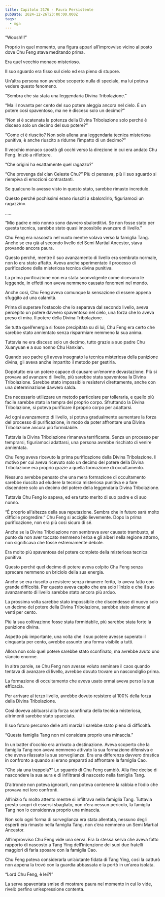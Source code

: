 ```yaml
---
title: Capitolo 2176 - Paura Persistente
pubDate: 2024-12-26T23:00:00.000Z
tags:
  - mga
---
```


“Woosh!!!”

Proprio in quel momento, una figura apparì all’improvviso vicino al posto dove Chu Feng stava meditando prima.

Era quel vecchio monaco misterioso.

Il suo sguardo era fisso sul cielo ed era pieno di stupore.

Un’altra persona non avrebbe scoperto nulla di speciale, ma lui poteva vedere questo fenomeno.

“Sembra che sia stata una leggendaria Divina Tribolazione.”

“Ma il novanta per cento del suo potere aleggia ancora nel cielo. È un potere così spaventoso, ma ne è disceso solo un decimo?”

“Non si è scatenata la potenza della Divina Tribolazione solo perché è disceso solo un decimo del suo potere?”

“Come ci è riuscito? Non solo allena una leggendaria tecnica misteriosa punitiva, è anche riuscito a ridurne l’impatto di un decimo?”

Il vecchio monaco spostò gli occhi verso la direzione in cui era andato Chu Feng. Iniziò a riflettere.

“Che origini ha esattamente quel ragazzo?”

“Che provenga dal clan Celeste Chu?” Più ci pensava, più il suo sguardo si riempiva di emozioni contrastanti.

Se qualcuno lo avesse visto in questo stato, sarebbe rimasto incredulo.

Questo perché pochissimi erano riusciti a sbalordirlo, figuriamoci un ragazzino.

…..

“Mio padre e mio nonno sono davvero sbalorditivi. Se non fosse stato per questa tecnica, sarebbe stato quasi impossibile avanzare di livello.”

Chu Feng era nascosto nel vuoto mentre volava verso la famiglia Tang. Anche se era già al secondo livello del Semi Martial Ancestor, stava provando ancora paura.

Questo perché, mentre il suo avanzamento di livello era sembrato normale, non lo era stato affatto. Aveva anche sperimentato il processo di purificazione della misteriosa tecnica divina punitiva.

La prima purificazione non era stata sconvolgente come dicevano le leggende, in effetti non aveva nemmeno causato fenomeni nel mondo.

Anche così, Chu Feng aveva comunque la sensazione di essere appena sfuggito ad una calamità.

Prima di superare l’ostacolo che lo separava dal secondo livello, aveva percepito un potere davvero spaventoso nel cielo, una forza che lo aveva preso di mira. Il potere della Divina Tribolazione.

Se tutta quell’energia si fosse precipitata su di lui, Chu Feng era certo che sarebbe stato annientato senza risparmiare nemmeno la sua anima.

Tuttavia ne era disceso solo un decimo, tutto grazie a suo padre Chu Xuanyuan e a suo nonno Chu Hanxian.

Quando suo padre gli aveva insegnato la tecnica misteriosa della punizione divina, gli aveva anche impartito il metodo per gestirla.

Dopotutto era un potere capace di causare un’enorme devastazione. Più si provava ad avanzare di livello, più sarebbe stata spaventosa la Divina Tribolazione. Sarebbe stato impossibile resistervi direttamente, anche con una determinazione davvero salda.

Era necessario utilizzare un metodo particolare per tollerarla, e quello più facile sarebbe stato la tempra del proprio corpo. Sfruttando la Divina Tribolazione, si poteva purificare il proprio corpo per adattarsi.

Ad ogni avanzamento di livello, si poteva gradualmente aumentare la forza del processo di purificazione, in modo da poter affrontare una Divina Tribolazione ancora più formidabile.

Tuttavia la Divina Tribolazione rimaneva terrificante. Senza un processo per temprarsi, figuriamoci adattarsi, una persona avrebbe rischiato di venire annientata.

Chu Feng aveva ricevuto la prima purificazione della Divina Tribolazione. Il motivo per cui aveva ricevuto solo un decimo del potere della Divina Tribolazione era proprio grazie a quella formazione di occultamento.

Nessuno avrebbe pensato che una mera formazione di occultamento sarebbe riuscita ad eludere la tecnica misteriosa punitiva e a fare discendere solo un decimo del potere della leggendaria Divina Tribolazione.

Tuttavia Chu Feng lo sapeva, ed era tutto merito di suo padre e di suo nonno.

“È proprio all’altezza della sua reputazione. Sembra che in futuro sarà molto difficile progredire.” Chu Feng si accigliò lievemente. Dopo la prima purificazione, non era più così sicuro di sé.

Anche se la Divina Tribolazione non sembrava aver causato trambusto, al punto da non aver toccato nemmeno l’erba e gli alberi nella regione attorno, non significava che fosse estremamente debole.

Era molto più spaventosa del potere completo della misteriosa tecnica punitiva.

Questo perché quel decimo di potere aveva colpito Chu Feng senza sprecare nemmeno un briciolo della sua energia.

Anche se era riuscito a resistere senza rimanere ferito, lo aveva fatto con grande difficoltà. Per questo aveva capito che era solo l’inizio e che il suo avanzamento di livello sarebbe stato ancora più arduo.

La prossima volta sarebbe stato impossibile che discendesse di nuovo solo un decimo del potere della Divina Tribolazione, sarebbe stato almeno al venti per cento.

Più la sua coltivazione fosse stata formidabile, più sarebbe stata forte la punizione divina.

Aspetto più importante, una volta che il suo potere avesse superato il cinquanta per cento, avrebbe assunto una forma visibile a tutti.

Allora non solo quel potere sarebbe stato sconfinato, ma avrebbe avuto uno slancio enorme.

In altre parole, se Chu Feng non avesse voluto seminare il caos quando tentava di avanzare di livello, avrebbe dovuto trovare un nascondiglio prima.

La formazione di occultamento che aveva usato ormai aveva perso la sua efficacia.

Per arrivare al terzo livello, avrebbe dovuto resistere al 100% della forza della Divina Tribolazione.

Così doveva abituarsi alla forza sconfinata della tecnica misteriosa, altrimenti sarebbe stato spacciato.

Il suo futuro percorso delle arti marziali sarebbe stato pieno di difficoltà.

“Questa famiglia Tang non mi considera proprio una minaccia.”

In un batter d’occhio era arrivato a destinazione. Aveva scoperto che la famiglia Tang non aveva nemmeno attivato la sua formazione difensiva e che aveva rilassato la sua sorveglianza. Era una differenza davvero drastica in confronto a quando si erano preparati ad affrontare la famiglia Cao.

“Che sia una trappola?” Lo sguardo di Chu Feng cambiò. Alla fine decise di nascondere la sua aura e di infiltrarsi di nascosto nella famiglia Tang.

D’altronde non poteva ignorarli, non poteva contenere la rabbia e l’odio che provava nei loro confronti.

All’inizio fu molto attento mentre si infiltrava nella famiglia Tang. Tuttavia presto scoprì di essersi sbagliato, non c’era nessun pericolo, la famiglia Tang non lo considerava proprio una minaccia.

Non solo ogni forma di sorveglianza era stata allentata, nessuno degli esperti era rimasto nella famiglia Tang. non c’era nemmeno un Semi Martial Ancestor.

All’improvviso Chu Feng vide una serva. Era la stessa serva che aveva fatto rapporto di nascosto a Tang Ying dell’intenzione dei suoi due fratelli maggiori di farla sposare con la famiglia Cao.

Chu Feng poteva considerarla un’aiutante fidata di Tang Ying, così la catturò non appena la trovò con la guardia abbassata e la portò in un’area isolata.

“Lord Chu Feng, è lei?!”

La serva spaventata smise di mostrare paura nel momento in cui lo vide, rivelò perfino un’espressione contenta.

